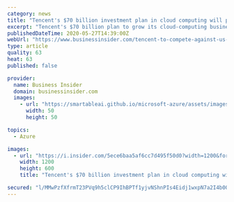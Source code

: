 ```yaml
---
category: news
title: "Tencent's $70 billion investment plan in cloud computing will pit it against US providers"
excerpt: "Tencent's $70 billion plan to grow its cloud-computing business pits it against US cloud providers in high-growth markets like India and Indonesia."
publishedDateTime: 2020-05-27T14:39:00Z
webUrl: "https://www.businessinsider.com/tencent-to-compete-against-us-big-cloud-with-investment-plan-2020-5"
type: article
quality: 63
heat: 63
published: false

provider:
  name: Business Insider
  domain: businessinsider.com
  images:
    - url: "https://smartableai.github.io/microsoft-azure/assets/images/organizations/businessinsider.com-50x50.jpg"
      width: 50
      height: 50

topics:
  - Azure

images:
  - url: "https://i.insider.com/5ece6baa5af6cc7d495f50d0?width=1200&format=jpeg"
    width: 1200
    height: 600
    title: "Tencent's $70 billion investment plan in cloud computing will pit it against US providers"

secured: "l/MMwPzfXfrmT23PVq9h5clCP9IhBPTf1yjvNShnPIs4Eidj1wxpN7a2I4b0OY6WmQrL9mjtWeb5KKCpQlzSkVgTejgRovJkTy41zloU2thLK4e3k8mnXnHpVULp26ZlKsBBFxQLkyr3KWo3KIFyvHcw/7YlzJtta+vvQz4sQfWbvQM+XRfgaNyV1wi+En7I4aiOWaaJkkSfEC0mtWlqRLWv679NgJC3FW58j2izB9wRDymVqxdGFFG9za9ukF1vf71RRqonI9CgzqiUeqQQPHK6xwJb+6LxEHfCHrIHehV7HuhS6uNlAaDfXL9FGlQwYCyyb1lGMFdwjHe9gm76lHcpFUkgdXjrVe9PZe3kfP0cRGgC2PXjwv8NTRLoKvbsApkdQ7ERglzWobFhpt2UE6jCZBw2/i3DMI8K5WFPPDD/jfRlCu35T9YRIHq/QWoJNkliV/IZneXBtXMaEkldMWOx31rUDc7VkyxzzpF4+4g=;TtY51i9DRrffMQ/+7VIQQg=="
---
```


